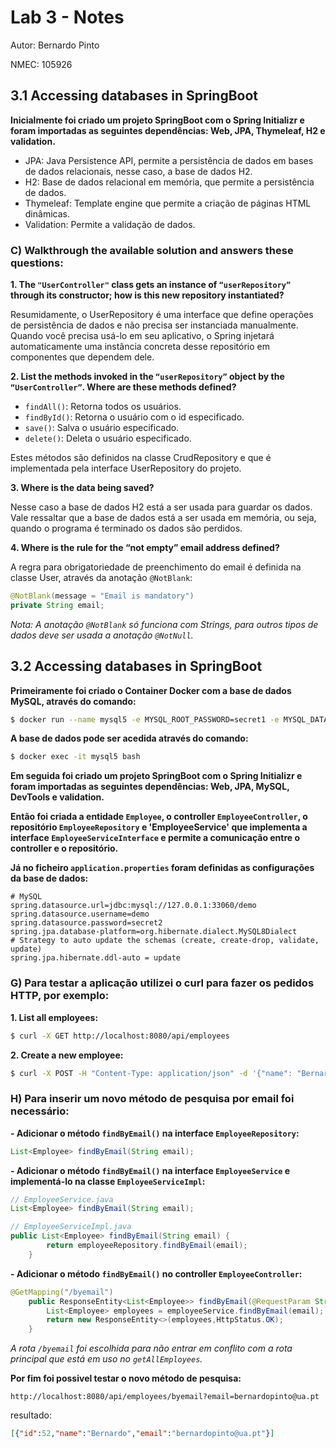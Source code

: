 # Lab 3 - Notes

Autor: Bernardo Pinto

NMEC: 105926


## 3.1 Accessing databases in SpringBoot

**Inicialmente foi criado um projeto SpringBoot com o Spring Initializr e foram importadas as seguintes dependências: Web, JPA, Thymeleaf, H2 e validation.**


- JPA: Java Persistence API, permite a persistência de dados em bases de dados relacionais, nesse caso, a base de dados H2.
- H2: Base de dados relacional em memória, que permite a persistência de dados.
- Thymeleaf: Template engine que permite a criação de páginas HTML dinâmicas.
- Validation: Permite a validação de dados.

### C) Walkthrough the available solution and answers these questions:

**1. The `"UserController"` class gets an instance of `“userRepository”` through its constructor; how is this new repository instantiated?**

Resumidamente,  o UserRepository é uma interface que define operações de persistência de dados e não precisa ser instanciada manualmente. Quando você precisa usá-lo em seu aplicativo, o Spring injetará automaticamente uma instância concreta desse repositório em componentes que dependem dele.


**2. List the methods invoked in the `“userRepository”` object by the `“UserController”`. Where are these methods defined?**


- `findAll()`: Retorna todos os usuários.
- `findById()`: Retorna o usuário com o id especificado.
- `save()`: Salva o usuário especificado.
- `delete()`: Deleta o usuário especificado.

Estes métodos são definidos na classe CrudRepository e que é implementada pela interface UserRepository do projeto.

**3. Where is the data being saved?**

Nesse caso a base de dados H2 está a ser usada para guardar os dados. Vale ressaltar que a base de dados está a ser usada em memória, ou seja, quando o programa é terminado os dados são perdidos.

**4. Where is the rule for the “not empty” email address defined?**

A regra para obrigatoriedade de preenchimento do email é definida na classe User, através da anotação `@NotBlank`:
 

```java
@NotBlank(message = "Email is mandatory")
private String email;
```
*Nota: A anotação `@NotBlank` só funciona com Strings, para outros tipos de dados deve ser usada a anotação `@NotNull`.*


## 3.2 Accessing databases in SpringBoot

**Primeiramente foi criado o Container Docker com a base de dados MySQL, através do comando:**

```bash
$ docker run --name mysql5 -e MYSQL_ROOT_PASSWORD=secret1 -e MYSQL_DATABASE=demo -e MYSQL_USER=demo -e MYSQL_PASSWORD=secret2 -p 33060:3306 -d mysql/mysql-server:8.0.34
```

**A base de dados pode ser acedida através do comando:**

```bash
$ docker exec -it mysql5 bash
```

**Em seguida foi criado um projeto SpringBoot com o Spring Initializr e foram importadas as seguintes dependências: Web, JPA, MySQL, DevTools e validation.**


**Então foi criada a entidade `Employee`, o controller `EmployeeController`, o repositório `EmployeeRepository` e 'EmployeeService' que implementa a interface `EmployeeServiceInterface` e permite a comunicação entre o controller e o repositório.**

**Já no ficheiro `application.properties` foram definidas as configurações da base de dados:**

```properties
# MySQL
spring.datasource.url=jdbc:mysql://127.0.0.1:33060/demo
spring.datasource.username=demo
spring.datasource.password=secret2
spring.jpa.database-platform=org.hibernate.dialect.MySQL8Dialect
# Strategy to auto update the schemas (create, create-drop, validate, update)
spring.jpa.hibernate.ddl-auto = update
``` 

### G) Para testar a aplicação utilizei o curl para fazer os pedidos HTTP, por exemplo:

**1. List all employees:**

```bash 
$ curl -X GET http://localhost:8080/api/employees
```

**2. Create a new employee:**

```bash
$ curl -X POST -H "Content-Type: application/json" -d '{"name": "Bernardo", "email": "bernardo@ua.pt"}' http://localhost:8080/api/employees

```

### H) Para inserir um novo método de pesquisa por email foi necessário:

**- Adicionar o método `findByEmail()` na interface `EmployeeRepository`:**

```java
List<Employee> findByEmail(String email);
```

**- Adicionar o método `findByEmail()` na interface `EmployeeService` e implementá-lo na classe `EmployeeServiceImpl`:**

```java
// EmployeeService.java
List<Employee> findByEmail(String email);

// EmployeeServiceImpl.java
public List<Employee> findByEmail(String email) {
        return employeeRepository.findByEmail(email);
    }
```

**- Adicionar o método `findByEmail()` no controller `EmployeeController`:**

```java
@GetMapping("/byemail")
    public ResponseEntity<List<Employee>> findByEmail(@RequestParam String email){
        List<Employee> employees = employeeService.findByEmail(email);
        return new ResponseEntity<>(employees,HttpStatus.OK);
    }
```

*A rota `/byemail` foi escolhida para não entrar em conflito com a rota principal que está em uso no `getAllEmployees`.*

**Por fim foi possivel testar o novo método de pesquisa:**

```URL
http://localhost:8080/api/employees/byemail?email=bernardopinto@ua.pt
```

resultado:

```json
[{"id":52,"name":"Bernardo","email":"bernardopinto@ua.pt"}]
``` 
